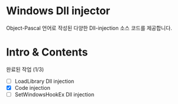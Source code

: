# Windows Dll injector
Object-Pascal 언어로 작성된 다양한 Dll-injection 소스 코드를 제공합니다.

# Intro & Contents

완료된 작업 (1/3)
- [ ] LoadLibrary Dll injection
- [X] Code injection
- [ ] SetWindowsHookEx Dll injection
